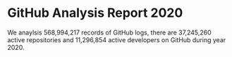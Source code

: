 # GitHub Analysis Report 2020

We anaylsis 568,994,217 records of GitHub logs, there are 37,245,260 active repositories and 11,296,854 active developers on GitHub during year 2020.
